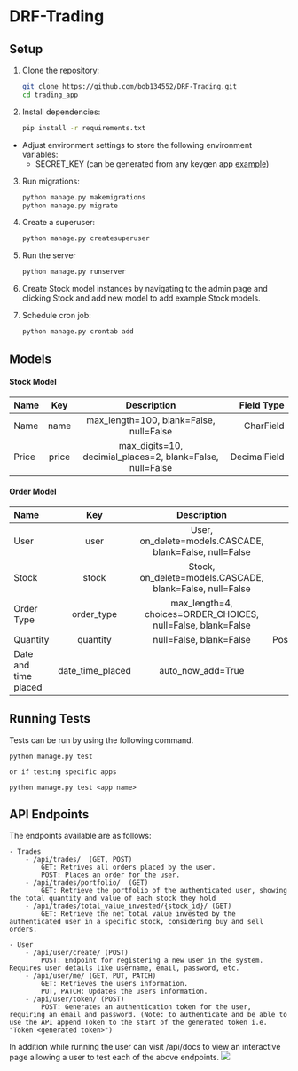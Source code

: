 # DRF-Trading

## Setup

1. Clone the repository:
   ```bash
   git clone https://github.com/bob134552/DRF-Trading.git
   cd trading_app
2. Install dependencies:
    ```bash
    pip install -r requirements.txt
* Adjust environment settings to store the following environment variables:
    - SECRET_KEY (can be generated from any keygen app [example](https://djecrety.ir))
3. Run migrations:
    ```bash
    python manage.py makemigrations
    python manage.py migrate
4. Create a superuser:
    ```bash
    python manage.py createsuperuser
5. Run the server
    ```bash
    python manage.py runserver
6. Create Stock model instances by navigating to the admin page and clicking Stock and add new model to add example Stock models.

7. Schedule cron job:
    ```bash
    python manage.py crontab add
## Models

#### Stock Model

|Name|Key|Description|Field Type|
|:---|:----:|:----:|---:|
|Name|name|max_length=100, blank=False, null=False|CharField|
|Price|price|max_digits=10, decimial_places=2, blank=False, null=False|DecimalField|

#### Order Model

|Name|Key|Description|Field Type|
|:---|:----:|:----:|---:|
|User|user|User, on_delete=models.CASCADE, blank=False, null=False|ForeignKey|
|Stock|stock|Stock, on_delete=models.CASCADE, blank=False, null=False|ForeignKey|
|Order Type|order_type|max_length=4, choices=ORDER_CHOICES, null=False, blank=False|CharField|
|Quantity|quantity|null=False, blank=False|PositiveIntegerField|
|Date and time placed|date_time_placed|auto_now_add=True|DateTimeField|

## Running Tests

Tests can be run by using the following command.

```
python manage.py test

or if testing specific apps

python manage.py test <app name>
```

## API Endpoints

The endpoints available are as follows:

    - Trades
        - /api/trades/  (GET, POST)
            GET: Retrives all orders placed by the user.
            POST: Places an order for the user.
        - /api/trades/portfolio/  (GET)
            GET: Retrieve the portfolio of the authenticated user, showing the total quantity and value of each stock they hold
        - /api/trades/total_value_invested/{stock_id}/ (GET)
            GET: Retrieve the net total value invested by the authenticated user in a specific stock, considering buy and sell orders.

    - User
        - /api/user/create/ (POST)
            POST: Endpoint for registering a new user in the system. Requires user details like username, email, password, etc.
        - /api/user/me/ (GET, PUT, PATCH)
            GET: Retrieves the users information.
            PUT, PATCH: Updates the users information.
        - /api/user/token/ (POST)
            POST: Generates an authentication token for the user, requiring an email and password. (Note: to authenticate and be able to use the API append Token to the start of the generated token i.e. "Token <generated token>")

In addition while running the user can visit /api/docs to view an interactive page allowing a user to test each of the above endpoints.
<img src="trading_app/example_images/swaggerUI.png">